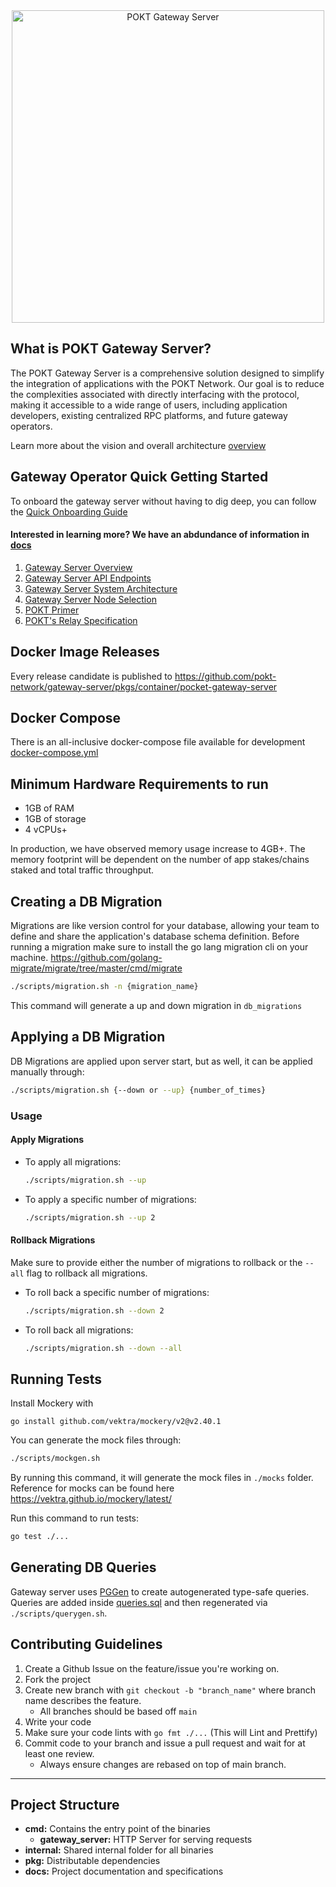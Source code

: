 <div align="center">
<img src="https://github.com/pokt-network/gateway-server/blob/main/docs/resources/gateway-server-logo.jpg" width="500" alt="POKT Gateway Server">
</div>

## What is POKT Gateway Server?

The POKT Gateway Server is a comprehensive solution designed to simplify the integration of applications with the POKT Network. Our goal is to reduce the complexities associated with directly interfacing with the protocol, making it accessible to a wide range of users, including application developers, existing centralized RPC platforms, and future gateway operators.

Learn more about the vision and overall architecture [overview](docs%2Foverview.md)

## Gateway Operator Quick Getting Started
To onboard the gateway server without having to dig deep, you can follow the [Quick Onboarding Guide](docs%2Fquick-onboarding-guide.md)

#### Interested in learning more? We have an abdundance of information in [docs](docs)
1. [Gateway Server Overview](docs%2Foverview.md)
2. [Gateway Server API Endpoints](docs%2Fapi-endpoints.md)
3. [Gateway Server System Architecture](docs%2Fsystem-architecture.md)
4. [Gateway Server Node Selection](docs%2Fnode-selection.md)
5. [POKT Primer](docs%2Fpokt-primer.md)
6. [POKT's Relay Specification](docs%2Fpokt-relay-specification.md)

## Docker Image Releases
Every release candidate is published to https://github.com/pokt-network/gateway-server/pkgs/container/pocket-gateway-server

## Docker Compose
There is an all-inclusive docker-compose file available for development [docker-compose.yml](docker-compose.yml.sample)

## Minimum Hardware Requirements to run
- 1GB of RAM
- 1GB of storage
- 4 vCPUs+

In production, we have observed memory usage increase to 4GB+. The memory footprint will be dependent on the number of app stakes/chains staked and total traffic throughput.

## Creating a DB Migration
Migrations are like version control for your database, allowing your team to define and share the application's database schema definition.
Before running a migration make sure to install the go lang migration cli on your machine.
https://github.com/golang-migrate/migrate/tree/master/cmd/migrate
```sh
./scripts/migration.sh -n {migration_name}
```
This command will generate a up and down migration in `db_migrations`

## Applying a DB Migration
DB Migrations are applied upon server start, but as well, it can be applied manually through:
```sh
./scripts/migration.sh {--down or --up} {number_of_times} 
```

### Usage

#### Apply Migrations

- To apply all migrations:
  ```sh
  ./scripts/migration.sh --up
  ```

- To apply a specific number of migrations:
  ```sh
  ./scripts/migration.sh --up 2
  ```

#### Rollback Migrations
Make sure to provide either the number of migrations to rollback or the `--all` flag to rollback all migrations.

- To roll back a specific number of migrations:
  ```sh
  ./scripts/migration.sh --down 2
  ```

- To roll back all migrations:
  ```sh
  ./scripts/migration.sh --down --all
  ```

## Running Tests
Install Mockery with
```
go install github.com/vektra/mockery/v2@v2.40.1
```
You can generate the mock files through:
```sh
./scripts/mockgen.sh
```
By running this command, it will generate the mock files in `./mocks` folder.
Reference for mocks can be found here https://vektra.github.io/mockery/latest/

Run this command to run tests:
```sh
go test ./...
```

## Generating DB Queries
Gateway server uses [PGGen]('https://github.com/jschaf/pggen) to create autogenerated type-safe queries. 
Queries are added inside [queries.sql](internal%2Fdb_query%2Fqueries.sql) and then regenerated via `./scripts/querygen.sh`.

## Contributing Guidelines
1. Create a Github Issue on the feature/issue you're working on.
2. Fork the project
3. Create new branch with `git checkout -b "branch_name"` where branch name describes the feature.
    - All branches should be based off `main`
3. Write your code
4. Make sure your code lints with `go fmt ./...` (This will Lint and Prettify)
5. Commit code to your branch and issue a pull request and wait for at least one review.
    - Always ensure changes are rebased on top of main branch.

---
## Project Structure

- **cmd:** Contains the entry point of the binaries
    - **gateway_server:** HTTP Server for serving requests
- **internal:** Shared internal folder for all binaries
- **pkg:** Distributable dependencies
- **docs:** Project documentation and specifications
